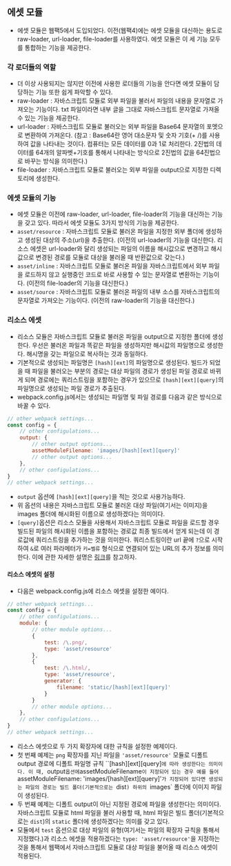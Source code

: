 ## 에셋 모듈

-   에셋 모듈은 웹팩5에서 도입되었다. 이전(웹팩4)에는 에셋 모듈을 대신하는 용도로 raw-loader, url-loader, file-loader를 사용하였다. 에셋 모듈은 이 세 기능 모두를 통합하는 기능을 제공한다.

### 각 로더들의 역할

-   더 이상 사용되지는 않지만 이전에 사용한 로더들의 기능을 안다면 에셋 모듈이 담당하는 기능 또한 쉽게 파악할 수 있다.
-   raw-loader : 자바스크립트 모듈로 외부 파일을 불러서 파일의 내용을 문자열로 가져오는 기능이다. txt 파일이라면 내부 글을 그대로 자바스크립트 문자열로 가져올 수 있는 기능을 제공한다.
-   url-loader : 자바스크립트 모듈로 불러오는 외부 파일을 Base64 문자열의 포멧으로 변환하여 가져온다. (참고 : Base64란 영어 대소문자 및 숫자 기호(+ /)를 사용하여 값을 나타내는 것이다. 컴퓨터는 모든 데이터를 0과 1로 처리한다. 2진법의 데이터를 64개의 알파벳+기호를 통해서 나타내는 방식으로 2진법의 값을 64진법으로 바꾸는 방식을 의미한다.)
-   file-loader : 자바스크립트 모듈로 불러오는 외부 파일을 output으로 지정한 디렉토리에 생성한다.

### 에셋 모듈의 기능

-   에셋 모듈은 이전에 raw-loader, url-loader, file-loader의 기능을 대신하는 기능을 갖고 있다. 따라서 에셋 모듈도 3가지 방식의 기능을 제공한다.
-   `asset/resource` : 자바스크립트 모듈로 불러온 파일을 지정한 외부 폴더에 생성하고 생성된 대상의 주소(url)을 추출한다. (이전의 url-loader의 기능을 대신한다. 리소스 에셋은 url-loader와 달리 생성되는 파일의 이름을 해시값으로 변경하고 해시값으로 변경된 경로를 모듈로 대상을 불러올 때 반환값으로 갖는다.)
-   `asset/inline` : 자바스크립트 모듈로 불러온 파일을 자바스크립트에서 외부 파일을 로드하지 않고 실행중인 코드로 바로 사용할 수 있는 문자열로 변환하는 기능이다. (이전의 file-loader의 기능을 대신한다.)
-   `asset/source` : 자바스크립트 모듈로 불러온 파일의 내부 소스를 자바스크립트의 문자열로 가져오는 기능이다. (이전의 raw-loader의 기능을 대신한다.)

### 리소스 에셋

-   리소스 모듈은 자바스크립트 모듈로 불러온 파일을 output으로 지정한 폴더에 생성한다. 우선은 불러온 파일과 똑같은 파일을 생성하지만 해시값의 파일명으로 생성한다. 해시명을 갖는 파일으로 복사하는 것과 동일하다.
-   기본적으로 생성되는 파일명은 `[hash][ext]`의 파일명으로 생성된다. 빌드가 되었을 때 파일을 불러오는 부분의 경로는 대상 파일의 경로가 생성된 파일 경로로 바뀌게 되며 경로에는 쿼리스트링을 포함하는 경우가 있으므로 `[hash][ext][query]`의 파일명으로 생성되는 파일 경로가 추출된다.
-   webpack.config.js에서는 생성되는 파일명 및 파일 경로를 다음과 같은 방식으로 바꿀 수 있다.

```js
// other webpack settings...
const config = {
    // other configulations...
    output: {
        // other output options...
        assetModuleFilename: 'images/[hash][ext][query]'
        // other output options...
    },
    // other configulations...
}
// other webpack settings...
```

-   `output` 옵션에 `[hash][ext][query]`을 적는 것으로 사용가능하다.
-   위 옵션의 내용은 자바스크립트 모듈로 불러온 대상 파일(여기서는 이미지)을 images 폴더에 해시화된 이름으로 생성하겠다는 의미이다.
-   `[query]`옵션은 리소스 모듈을 사용해서 자바스크립트 모듈로 파일을 로드할 경우 빌드된 파일의 해시화된 이름을 포함하는 경로값 최종 빌드에서 얻게 되는데 이 경로값에 쿼리스트링을 추가하는 것을 의미한다. 쿼리스트링이란 url 끝에 `?`으로 시작하여 `&`로 여러 파라메터가 `키=벨류` 형식으로 연결되어 있는 URL의 추가 정보를 의미한다. 이에 관한 자세한 설명은 [링크](https://github.com/webpack-contrib/file-loader/issues/364)를 참고하자.

#### 리소스 에셋의 설정

-   다음은 webpack.config.js에 리소스 에셋을 설정한 예이다.

```js
// other webpack settings...
const config = {
    // other configulations...
    module: {
        // other module options...
        {
            test: /\.png/,
            type: 'asset/resource'
        },
        {
            test: /\.html/,
            type: 'asset/resource',
            generator: {
                filename: 'static/[hash][ext][query]'
            }
        }
        // other module options...
    },
    // other configulations...
}
// other webpack settings...
```

-   리소스 에셋으로 두 가지 확장자에 대한 규칙을 설정한 예제이다.
-   첫 번째 예제는 `png` 확장자를 지닌 파일을 `'asset/resource'` 모듈로 디폴트 output 경로에 디폴트 파일명 규칙 ``[hash][ext][query]`에 따라 생성한다는 의미이다. 이 때, `output` 옵션에 `assetModuleFilename`이 지정되어 있는 경우 예를 들어 `assetModuleFilename: 'images/[hash][ext][query]'`가 지정되어 있다면 생성되는 파일의 경로는 빌드 폴더(기본적으로는 `dist`) 하위의 `images` 폴더에 이미지 파일이 생성된다.
-   두 번째 예제는 디폴트 output이 아닌 지정된 경로에 파일을 생성한다는 의미이다. 자바스크립트 모듈로 html 파일을 불러 사용할 때, html 파일은 빌드 폴더(기본적으로는 `dist`)의 `static` 폴더에 생성하겠다는 의미를 갖고 있다.
-   모듈에서 `test` 옵션으로 대상 파일의 유형(여기서는 파일의 확장자 규칙을 통해서 지정했다.)과 리소스 에셋을 적용하겠다는 `type: 'asset/resource'`을 지정하는 것을 통해서 웹팩에서 자바스크립트 모듈로 대상 파일을 불어올 때 리소스 에셋이 적용된다.
